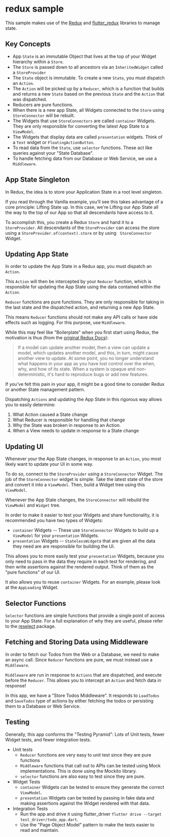 # redux sample

This sample makes use of the [Redux](https://pub.dartlang.org/packages/redux) and [flutter_redux](https://pub.dartlang.org/packages/flutter_redux) libraries to manage state.

## Key Concepts

  * App `State` is an immutable Object that lives at the top of your Widget hierarchy within a `Store`.
  * The `Store` is passed down to all ancestors via an `InheritedWidget` called a `StoreProvider`
  * The `State` object is immutable. To create a new `State`, you must dispatch an `Action`.
  * The `Action` will be picked up by a `Reducer`, which is a function that builds and returns a new `State` based on the previous `State` and the `Action` that was dispatched.
  * Reducers are pure functions.
  * When there is a new app State, all Widgets connected to the `Store` using `StoreConnector` will be rebuilt.
  * The Widgets that use `StoreConnectors` are called `container` Widgets. They are only responsible for converting the latest App State to a `ViewModel`.
  * The Widgets that display data are called `presentation` widgets. Think of a `Text` widget or `FloatingActionButton`.
  * To read data from the `State`, use `selector` functions. These act like queries against your "State Database".
  * To handle fetching data from our Database or Web Service, we use a `Middleware`.
  
## App State Singleton

In Redux, the idea is to store your Application State in a root level singleton.

If you read through the Vanilla example, you'll see this takes advantage of a core principle: Lifting State up. In this case, we're Lifting our App State all the way to the top of our App so that all descendants have access to it.

To accomplish this, you create a Redux `Store` and hand it to a `StoreProvider`. All descendants of the `StoreProvider` can access the store using a `StoreProvider.of(context).store` or by using ` StoreConnector` Widget.

## Updating App State

In order to update the App State in a Redux app, you must dispatch an `Action`.

This `Action` will then be intercepted by your `Reducer` function, which is responsible for updating the App State using the data contained within the `Action`.

`Reducer` functions are pure functions. They are only responsible for taking in the last state and the dispatched action, and returning a new App State.

This means `Reducer` functions should not make any API calls or have side effects such as logging. For this purpose, use `Middleware`. 

While this may feel like "Boilerplate" when you first start using Redux, the motivation is thus (from the [original Redux Docs](http://redux.js.org/)):

  > If a model can update another model, then a view can update a model, which updates another model, and this, in turn, might cause another view to update. At some point, you no longer understand what happens in your app as you have lost control over the when, why, and how of its state. When a system is opaque and non-deterministic, it's hard to reproduce bugs or add new features.  

If you've felt this pain in your app, it might be a good time to consider Redux or another State management pattern.

Dispatching `Actions` and updating the App State in this rigorous way allows you to easily determine: 

  1. What Action caused a State change
  2. What Reducer is responsible for handling that change
  3. Why the State was broken in response to an Action.
  4. When a View needs to update in response to a State change
  
## Updating UI

Whenever your the App State changes, in response to an `Action`, you most likely want to update your UI in some way.

To do so, connect to the `StoreProvider` using a `StoreConnector` Widget. The job of the `StoreConnector` widget is simple: Take the latest state of the store and convert it into a `ViewModel`. Then, build a Widget tree using this `ViewModel`.

Whenever the App State changes, the `StoreConnector` will rebuild the `ViewModel` and `Widget` tree.

In order to make it easier to test your Widgets and share functionality, it is recommended you have two types of Widgets:

  * `container` Widgets -- These use `StoreConnector` Widgets to build up a `ViewModel` for your `presentation` Widgets.
  * `presentation` Widgets -- `StatelessWidget`s that are given all the data they need are are responsible for building the UI.
  
This allows you to more easily test your `presentation` Widgets, because you only need to pass in the data they require in each test for rendering, and then write assertions against the rendered output. Think of them as the "pure functions" of our UI.

It also allows you to reuse `container` Widgets. For an example, please look at the `AppLoading` Widget.

## Selector Functions

`Selector` functions are simple functions that provide a single point of access to your App State. For a full explanation of why they are useful, please refer to the [reselect](https://pub.dartlang.org/packages/reselect) package.

## Fetching and Storing Data using Middleware

In order to fetch our Todos from the Web or a Database, we need to make an async call. Since `Reducer` functions are pure, we must instead use a `Middleware`.

`Middleware` are run in response to `Actions` that are dispatched, and execute before the `Reducer`. This allows you to intercept an `Action` and fetch data in response!

In this app, we have a "Store Todos Middleware". It responds to `LoadTodos` and `SaveTodos` type of actions by either fetching the todos or persisting them to a Database or Web Service.   

## Testing

Generally, this app conforms the "Testing Pyramid": Lots of Unit tests, fewer Widget tests, and fewer integration tests.

  * Unit tests
    - `Reducer` functions are very easy to unit test since they are pure functions
    - `Middleware` functions that call out to APIs can be tested using Mock implementations. This is done using the Mockito library.
    - `selector` functions are also easy to test since they are pure.
  * Widget Tests
    - `container` Widgets can be tested to ensure they generate the correct `ViewModel`.
    - `presentation` Widgets can be tested by passing in fake data and making assertions against the Widget rendered with that data.
  * Integration Tests
    - Run the app and drive it using flutter_driver `flutter drive --target test_driver/todo_app.dart`.
    - Use the "Page Object Model" pattern to make the tests easier to read and maintain.
    
